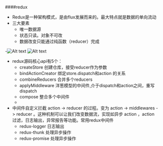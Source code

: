 ####redux

- Redux是一种架构模式，是由flux发展而来的。最大特点就是数据的单向流动
- 三大要素
	- 唯一数据源
	- 状态只读。对象不可改
	- 数据改变只能通过纯函数（reducer）完成

-![Alt text](./image.png)
![Alt text](./image.png)

- redux源码核心api有5个：
	- createStore 创建仓库，接受reducer作为参数
	- bindActionCreator 绑定store.dispatch和action 的关系
	- combineReducers 合并多个reducers
	- applyMiddleware  洋葱模型的中间件,介于dispatch和action之间，重写dispatch
	- compose  整合多个中间件
	-
- 中间件自定义拦截 action -> reducer 的过程。变为 action -> middlewares -> reducer 。这种机制可以让我们改变数据流，实现如异步 action ，action 过滤，日志输出，异常报告等功能。常用redux中间件
	- redux-logger 日志输出
	- redux-thunk  处理异步操作
	- redux-promise  处理异步操作
